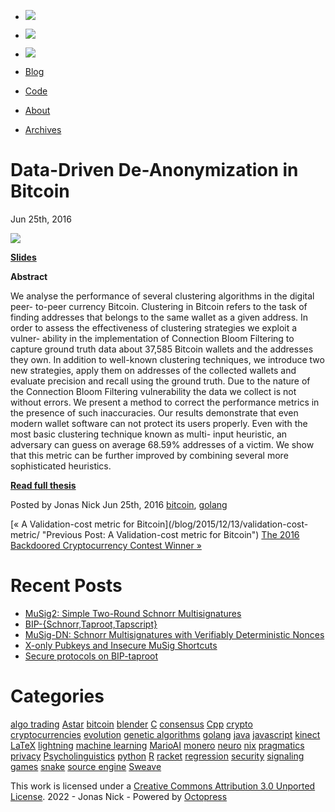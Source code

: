   * [![](/images/bird.png)](https://twitter.com/n1ckler "follow on twitter")
  * [![](/images/GitHub-Mark-64px.png)](https://github.com/jonasnick "github repo")
  * [![](/images/rss.png)](/atom.xml "subscribe via RSS")

  * [Blog](/)
  * [Code](https://github.com/jonasnick)
  * [About](/about)
  * [Archives](/blog/archives)

# Data-Driven De-Anonymization in Bitcoin

Jun 25th, 2016

[![](/images/zurich-youtube.png)](https://www.youtube.com/watch?v=HScK4pkDNds)

[**Slides**](/slides/2016-zurich-meetup.pdf)

**Abstract**

We analyse the performance of several clustering algorithms in the digital
peer- to-peer currency Bitcoin. Clustering in Bitcoin refers to the task of
finding addresses that belongs to the same wallet as a given address. In order
to assess the effectiveness of clustering strategies we exploit a vulner-
ability in the implementation of Connection Bloom Filtering to capture ground
truth data about 37,585 Bitcoin wallets and the addresses they own. In
addition to well-known clustering techniques, we introduce two new strategies,
apply them on addresses of the collected wallets and evaluate precision and
recall using the ground truth. Due to the nature of the Connection Bloom
Filtering vulnerability the data we collect is not without errors. We present
a method to correct the performance metrics in the presence of such
inaccuracies. Our results demonstrate that even modern wallet software can not
protect its users properly. Even with the most basic clustering technique
known as multi- input heuristic, an adversary can guess on average 68.59%
addresses of a victim. We show that this metric can be further improved by
combining several more sophisticated heuristics.

[**Read full thesis**](/papers/thesis.pdf)

Posted by Jonas Nick Jun 25th, 2016 [bitcoin](/blog/categories/bitcoin/),
[golang](/blog/categories/golang/)

[« A Validation-cost metric for Bitcoin](/blog/2015/12/13/validation-cost-
metric/ "Previous Post: A Validation-cost metric for Bitcoin") [The 2016
Backdoored Cryptocurrency Contest Winner
»](/blog/2016/08/31/the-2016-backdoored-cryptocurrency-contest-winner/ "Next
Post: The 2016 Backdoored Cryptocurrency Contest Winner")

# Recent Posts

  * [MuSig2: Simple Two-Round Schnorr Multisignatures](/blog/2020/11/29/musig2-simple-two-round-schnorr-multisignatures/)
  * [BIP-{Schnorr,Taproot,Tapscript}](/blog/2020/11/29/bip-%7Bschnorr/)
  * [MuSig-DN: Schnorr Multisignatures with Verifiably Deterministic Nonces](/blog/2020/11/29/musig-dn-schnorr-multisignatures-with-verifiably-deterministic-nonces/)
  * [X-only Pubkeys and Insecure MuSig Shortcuts](/blog/2019/11/19/x-only-pubkeys-and-insecure-musig-shortcuts/)
  * [Secure protocols on BIP-taproot](/blog/2019/06/25/secure-protocols-on-bip-taproot/)

# Categories

[algo trading](/blog/categories/algo-trading) [Astar](/blog/categories/astar)
[bitcoin](/blog/categories/bitcoin) [blender](/blog/categories/blender)
[C](/blog/categories/c) [consensus](/blog/categories/consensus)
[Cpp](/blog/categories/cpp) [crypto](/blog/categories/crypto)
[cryptocurrencies](/blog/categories/cryptocurrencies)
[evolution](/blog/categories/evolution) [genetic
algorithms](/blog/categories/genetic-algorithms)
[golang](/blog/categories/golang) [java](/blog/categories/java)
[javascript](/blog/categories/javascript) [kinect](/blog/categories/kinect)
[LaTeX](/blog/categories/latex) [lightning](/blog/categories/lightning)
[machine learning](/blog/categories/machine-learning)
[MarioAI](/blog/categories/marioai) [monero](/blog/categories/monero)
[neuro](/blog/categories/neuro) [nix](/blog/categories/nix)
[pragmatics](/blog/categories/pragmatics) [privacy](/blog/categories/privacy)
[Psycholinguistics](/blog/categories/psycholinguistics)
[python](/blog/categories/python) [R](/blog/categories/r)
[racket](/blog/categories/racket) [regression](/blog/categories/regression)
[security](/blog/categories/security) [signaling
games](/blog/categories/signaling-games) [snake](/blog/categories/snake)
[source engine](/blog/categories/source-engine)
[Sweave](/blog/categories/sweave)

This work is licensed under a [Creative Commons Attribution 3.0 Unported
License](https://creativecommons.org/licenses/by/3.0/deed.en_US). 2022 - Jonas
Nick - Powered by [Octopress](https://octopress.org)

